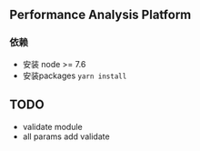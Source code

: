 ## Performance Analysis Platform
### 依赖
- 安装 node >= 7.6
- 安装packages `yarn install`

## TODO
- validate module
- all params add validate
